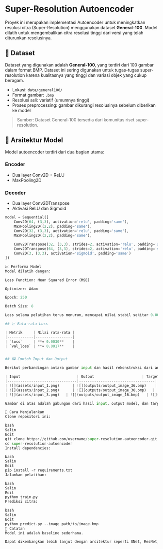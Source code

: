 # Super-Resolution Autoencoder

Proyek ini merupakan implementasi Autoencoder untuk meningkatkan resolusi citra (Super-Resolution) menggunakan dataset **General-100**. Model dilatih untuk mengembalikan citra resolusi tinggi dari versi yang telah diturunkan resolusinya.

## 📂 Dataset

Dataset yang digunakan adalah **General-100**, yang terdiri dari 100 gambar dalam format BMP. Dataset ini sering digunakan untuk tugas-tugas super-resolution karena kualitasnya yang tinggi dan variasi objek yang cukup beragam.

- Lokasi: `data/general100/`
- Format gambar: `.bmp`
- Resolusi asli: variatif (umumnya tinggi)
- Proses preprocessing: gambar dikurangi resolusinya sebelum diberikan ke model

> Sumber: Dataset General-100 tersedia dari komunitas riset super-resolution.

## 🧠 Arsitektur Model

Model autoencoder terdiri dari dua bagian utama:

### Encoder
- Dua layer Conv2D + ReLU
- MaxPooling2D

### Decoder
- Dua layer Conv2DTranspose
- Aktivasi ReLU dan Sigmoid

```python
model = Sequential([
    Conv2D(64, (3,3), activation='relu', padding='same'),
    MaxPooling2D((2,2), padding='same'),
    Conv2D(32, (3,3), activation='relu', padding='same'),
    MaxPooling2D((2,2), padding='same'),
    
    Conv2DTranspose(32, (3,3), strides=2, activation='relu', padding='same'),
    Conv2DTranspose(64, (3,3), strides=2, activation='relu', padding='same'),
    Conv2D(3, (3,3), activation='sigmoid', padding='same')
])

📈 Performa Model
Model dilatih dengan:

Loss Function: Mean Squared Error (MSE)

Optimizer: Adam

Epoch: 250

Batch Size: 8

Loss selama pelatihan terus menurun, mencapai nilai stabil sekitar 0.005 setelah beberapa epoch.

## 📈 Rata‑rata Loss

| Metrik     | Nilai rata‑rata |
|------------|-----------------|
| `loss`     | **≈ 0.0030**    |
| `val_loss` | **≈ 0.0017**    |


## 🖼️ Contoh Input dan Output

Berikut perbandingan antara gambar input dan hasil rekonstruksi dari autoencoder:

| Input                          | Output                      | Target                      |
|--------------------------------|-----------------------------------|
| ![](assets/input_1.png)      | ![](outputs/output_image_36.bmp)    |  ![](data/general100/im_41.bmp)    |
| ![](assets/input_2.png)      | ![](outputs/output_image_38.bmp)   |  ![](data/general100/im_43.bmp)    |
| ![](assets/input_3.png)   | ![](outputs/output_image_16.bmp)   | ![](data/general100/im_23.bmp)    |

Gambar di atas adalah gabungan dari hasil input, output model, dan target ground-truth dari dataset General-100. File output dapat ditemukan di direktori outputs/ dan file input di data/general100/.

🚀 Cara Menjalankan
Clone repositori ini:

bash
Salin
Edit
git clone https://github.com/username/super-resolution-autoencoder.git
cd super-resolution-autoencoder
Install dependencies:

bash
Salin
Edit
pip install -r requirements.txt
Jalankan pelatihan:

bash
Salin
Edit
python train.py
Prediksi citra:

bash
Salin
Edit
python predict.py --image path/to/image.bmp
📌 Catatan
Model ini adalah baseline sederhana.

Dapat dikembangkan lebih lanjut dengan arsitektur seperti UNet, ResNet, atau GAN.

